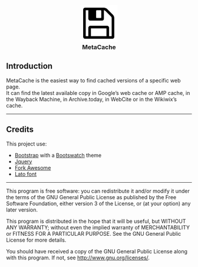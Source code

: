 <div>
  <h3 align="center"><img src="https://raw.githubusercontent.com/Atnode/MetaCache/master/img/logo.png" width="100"/><br>MetaCache</h3>
</div>

## Introduction
MetaCache is the easiest way to find cached versions of a specific web page.  
It can find the latest available copy in Google’s web cache or AMP cache, in the Wayback Machine, in Archive.today, in WebCite or in the Wikiwix’s cache.

***

## Credits
This project use:  
- [Bootstrap](https://getbootstrap.com/) with a [Bootswatch](https://bootswatch.com/3/) theme  
- [Jquery](https://jquery.com/)  
- [Fork Awesome](https://forkaweso.me/)  
- [Lato font](https://fonts.google.com/specimen/Lato)  

***

This program is free software: you can redistribute it and/or modify it under the terms of the GNU General Public License as published by the Free Software Foundation, either version 3 of the License, or (at your option) any later version.

This program is distributed in the hope that it will be useful, but WITHOUT ANY WARRANTY; without even the implied warranty of MERCHANTABILITY or FITNESS FOR A PARTICULAR PURPOSE. See the GNU General Public License for more details.

You should have received a copy of the GNU General Public License along with this program. If not, see http://www.gnu.org/licenses/.
